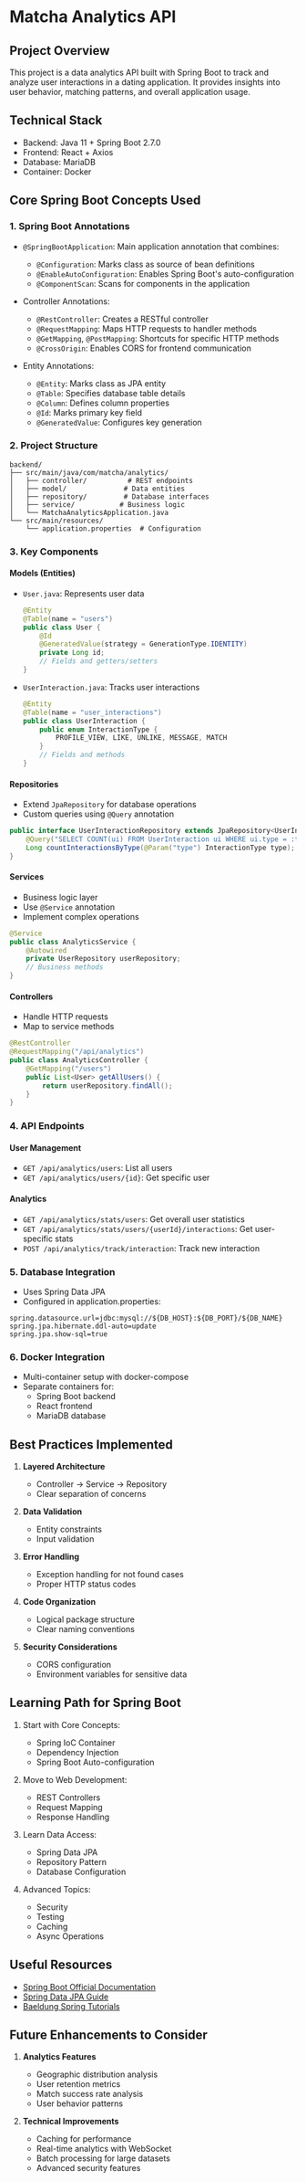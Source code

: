 # Matcha Analytics API

## Project Overview
This project is a data analytics API built with Spring Boot to track and analyze user interactions in a dating application. It provides insights into user behavior, matching patterns, and overall application usage.

## Technical Stack
- Backend: Java 11 + Spring Boot 2.7.0
- Frontend: React + Axios
- Database: MariaDB
- Container: Docker

## Core Spring Boot Concepts Used

### 1. Spring Boot Annotations
- `@SpringBootApplication`: Main application annotation that combines:
  - `@Configuration`: Marks class as source of bean definitions
  - `@EnableAutoConfiguration`: Enables Spring Boot's auto-configuration
  - `@ComponentScan`: Scans for components in the application

- Controller Annotations:
  - `@RestController`: Creates a RESTful controller
  - `@RequestMapping`: Maps HTTP requests to handler methods
  - `@GetMapping`, `@PostMapping`: Shortcuts for specific HTTP methods
  - `@CrossOrigin`: Enables CORS for frontend communication

- Entity Annotations:
  - `@Entity`: Marks class as JPA entity
  - `@Table`: Specifies database table details
  - `@Column`: Defines column properties
  - `@Id`: Marks primary key field
  - `@GeneratedValue`: Configures key generation

### 2. Project Structure
```
backend/
├── src/main/java/com/matcha/analytics/
│   ├── controller/          # REST endpoints
│   ├── model/              # Data entities
│   ├── repository/         # Database interfaces
│   ├── service/           # Business logic
│   └── MatchaAnalyticsApplication.java
└── src/main/resources/
    └── application.properties  # Configuration
```

### 3. Key Components

#### Models (Entities)
- `User.java`: Represents user data
  ```java
  @Entity
  @Table(name = "users")
  public class User {
      @Id
      @GeneratedValue(strategy = GenerationType.IDENTITY)
      private Long id;
      // Fields and getters/setters
  }
  ```

- `UserInteraction.java`: Tracks user interactions
  ```java
  @Entity
  @Table(name = "user_interactions")
  public class UserInteraction {
      public enum InteractionType {
          PROFILE_VIEW, LIKE, UNLIKE, MESSAGE, MATCH
      }
      // Fields and methods
  }
  ```

#### Repositories
- Extend `JpaRepository` for database operations
- Custom queries using `@Query` annotation
```java
public interface UserInteractionRepository extends JpaRepository<UserInteraction, Long> {
    @Query("SELECT COUNT(ui) FROM UserInteraction ui WHERE ui.type = :type")
    Long countInteractionsByType(@Param("type") InteractionType type);
}
```

#### Services
- Business logic layer
- Use `@Service` annotation
- Implement complex operations
```java
@Service
public class AnalyticsService {
    @Autowired
    private UserRepository userRepository;
    // Business methods
}
```

#### Controllers
- Handle HTTP requests
- Map to service methods
```java
@RestController
@RequestMapping("/api/analytics")
public class AnalyticsController {
    @GetMapping("/users")
    public List<User> getAllUsers() {
        return userRepository.findAll();
    }
}
```

### 4. API Endpoints

#### User Management
- `GET /api/analytics/users`: List all users
- `GET /api/analytics/users/{id}`: Get specific user

#### Analytics
- `GET /api/analytics/stats/users`: Get overall user statistics
- `GET /api/analytics/stats/users/{userId}/interactions`: Get user-specific stats
- `POST /api/analytics/track/interaction`: Track new interaction

### 5. Database Integration
- Uses Spring Data JPA
- Configured in application.properties:
```properties
spring.datasource.url=jdbc:mysql://${DB_HOST}:${DB_PORT}/${DB_NAME}
spring.jpa.hibernate.ddl-auto=update
spring.jpa.show-sql=true
```

### 6. Docker Integration
- Multi-container setup with docker-compose
- Separate containers for:
  - Spring Boot backend
  - React frontend
  - MariaDB database

## Best Practices Implemented

1. **Layered Architecture**
   - Controller → Service → Repository
   - Clear separation of concerns

2. **Data Validation**
   - Entity constraints
   - Input validation

3. **Error Handling**
   - Exception handling for not found cases
   - Proper HTTP status codes

4. **Code Organization**
   - Logical package structure
   - Clear naming conventions

5. **Security Considerations**
   - CORS configuration
   - Environment variables for sensitive data

## Learning Path for Spring Boot

1. Start with Core Concepts:
   - Spring IoC Container
   - Dependency Injection
   - Spring Boot Auto-configuration

2. Move to Web Development:
   - REST Controllers
   - Request Mapping
   - Response Handling

3. Learn Data Access:
   - Spring Data JPA
   - Repository Pattern
   - Database Configuration

4. Advanced Topics:
   - Security
   - Testing
   - Caching
   - Async Operations

## Useful Resources
- [Spring Boot Official Documentation](https://docs.spring.io/spring-boot/docs/current/reference/html/)
- [Spring Data JPA Guide](https://docs.spring.io/spring-data/jpa/docs/current/reference/html/)
- [Baeldung Spring Tutorials](https://www.baeldung.com/spring-boot)

## Future Enhancements to Consider

1. **Analytics Features**
   - Geographic distribution analysis
   - User retention metrics
   - Match success rate analysis
   - User behavior patterns

2. **Technical Improvements**
   - Caching for performance
   - Real-time analytics with WebSocket
   - Batch processing for large datasets
   - Advanced security features 